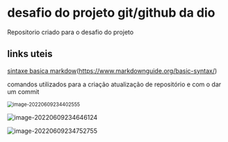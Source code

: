 # desafio do projeto  git/github da dio 
Repositorio criado para o desafio do projeto 


## links uteis 
[sintaxe basica markdow]()(https://www.markdownguide.org/basic-syntax/)

comandos utilizados para a criação atualização  de repositório e com o dar um commit 

<img src="C:\Users\cliente\AppData\Roaming\Typora\typora-user-images\image-20220609234402555.png" alt="image-20220609234402555" style="zoom: 80%;" />



![image-20220609234646124](C:\Users\cliente\AppData\Roaming\Typora\typora-user-images\image-20220609234646124.png)



![image-20220609234752755](C:\Users\cliente\AppData\Roaming\Typora\typora-user-images\image-20220609234752755.png)
